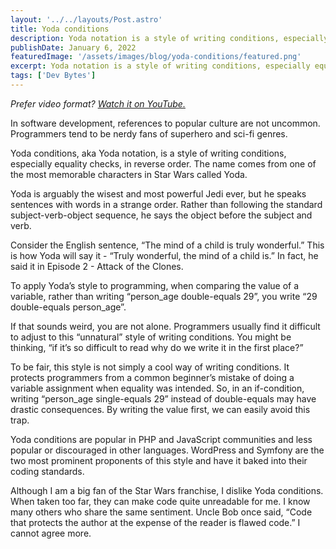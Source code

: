 ```yaml
---
layout: '../../layouts/Post.astro'
title: Yoda conditions
description: Yoda notation is a style of writing conditions, especially equality checks, in reverse order.
publishDate: January 6, 2022
featuredImage: '/assets/images/blog/yoda-conditions/featured.png'
excerpt: Yoda notation is a style of writing conditions, especially equality checks, in reverse order.
tags: ['Dev Bytes']
---
```


*Prefer video format? [Watch it on YouTube.](https://youtu.be/9WJgfMaExy0)*

In software development, references to popular culture are not uncommon. Programmers tend to be nerdy fans of superhero and sci-fi genres.

Yoda conditions, aka Yoda notation, is a style of writing conditions, especially equality checks, in reverse order. The name comes from one of the most memorable characters in Star Wars called Yoda.

Yoda is arguably the wisest and most powerful Jedi ever, but he speaks sentences with words in a strange order. Rather than following the standard subject-verb-object sequence, he says the object before the subject and verb.

Consider the English sentence, “The mind of a child is truly wonderful.” This is how Yoda will say it - “Truly wonderful, the mind of a child is.” In fact, he said it in Episode 2 - Attack of the Clones.

To apply Yoda’s style to programming, when comparing the value of a variable, rather than writing “person_age double-equals 29”, you write “29 double-equals person_age”.

If that sounds weird, you are not alone. Programmers usually find it difficult to adjust to this “unnatural” style of writing conditions. You might be thinking, “if it’s so difficult to read why do we write it in the first place?”

To be fair, this style is not simply a cool way of writing conditions. It protects programmers from a common beginner’s mistake of doing a variable assignment when equality was intended. So, in an if-condition, writing “person_age single-equals 29” instead of double-equals may have drastic consequences. By writing the value first, we can easily avoid this trap.

Yoda conditions are popular in PHP and JavaScript communities and less popular or discouraged in other languages. WordPress and Symfony are the two most prominent proponents of this style and have it baked into their coding standards.

Although I am a big fan of the Star Wars franchise, I dislike Yoda conditions. When taken too far, they can make code quite unreadable for me. I know many others who share the same sentiment. Uncle Bob once said, “Code that protects the author at the expense of the reader is flawed code.” I cannot agree more.